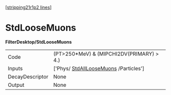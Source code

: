 [[stripping21r1p2 lines]](./stripping21r1p2-commonparticles)

# StdLooseMuons

**FilterDesktop/StdLooseMuons**

|                 |                                                                               |
|-----------------|-------------------------------------------------------------------------------|
| Code            | (PT\>250\*MeV) & (MIPCHI2DV(PRIMARY) \> 4.)                                   |
| Inputs          | ['Phys/ [StdAllLooseMuons](./stripping21r1p2-stdallloosemuons) /Particles'] |
| DecayDescriptor | None                                                                          |
| Output          | None                                                                          |
